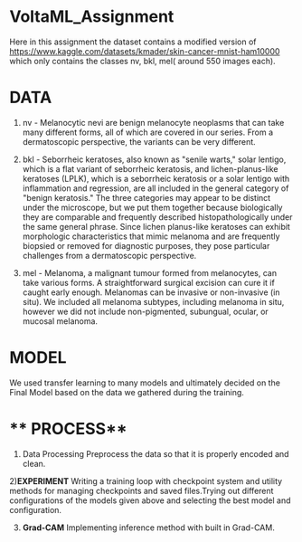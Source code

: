 # VoltaML_Assignment

Here in this assignment the dataset contains a modified version of https://www.kaggle.com/datasets/kmader/skin-cancer-mnist-ham10000 which only contains the classes nv, bkl, mel( around 550 images each).

# **DATA**
1) nv - Melanocytic nevi are benign melanocyte neoplasms that can take many different forms, all of which are covered in our series. From a dermatoscopic perspective, the variants can be very different.

2) bkl - Seborrheic keratoses, also known as "senile warts," solar lentigo, which is a flat variant of seborrheic keratosis, and lichen-planus-like keratoses (LPLK), which is a seborrheic keratosis or a solar lentigo with inflammation and regression, are all included in the general category of "benign keratosis." The three categories may appear to be distinct under the microscope, but we put them together because biologically they are comparable and frequently described histopathologically under the same general phrase. Since lichen planus-like keratoses can exhibit morphologic characteristics that mimic melanoma and are frequently biopsied or removed for diagnostic purposes, they pose particular challenges from a dermatoscopic perspective.

3) mel - Melanoma, a malignant tumour formed from melanocytes, can take various forms. A straightforward surgical excision can cure it if caught early enough. Melanomas   can be invasive or non-invasive (in situ). We included all melanoma subtypes, including melanoma in situ, however we did not include non-pigmented, subungual, ocular,   or mucosal melanoma.


# **MODEL**
We used transfer learning to many models and ultimately decided on the Final Model based on the data we gathered during the training.

# ** PROCESS**
1) Data Processing
     Preprocess the data so that it is properly encoded and clean.
   
 2)**EXPERIMENT**
     Writing a training loop with checkpoint system and utility methods for managing checkpoints and saved files.Trying out different configurations of the models given      above and selecting the best model and configuration.
     
 3) **Grad-CAM**
     Implementing inference method with built in Grad-CAM.
   
